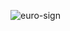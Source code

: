 ![euro-sign](https://user-images.githubusercontent.com/109561042/180359962-e450c129-99cd-414f-b2ad-8a334d2db3ac.jpeg)
